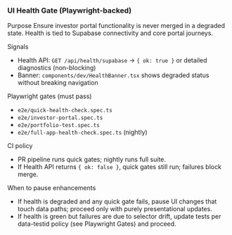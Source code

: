 ### UI Health Gate (Playwright-backed)

Purpose
Ensure investor portal functionality is never merged in a degraded state. Health is tied to Supabase connectivity and core portal journeys.

Signals

- Health API: `GET /api/health/supabase` → `{ ok: true }` or detailed diagnostics (non-blocking)
- Banner: `components/dev/HealthBanner.tsx` shows degraded status without breaking navigation

Playwright gates (must pass)

- `e2e/quick-health-check.spec.ts`
- `e2e/investor-portal.spec.ts`
- `e2e/portfolio-test.spec.ts`
- `e2e/full-app-health-check.spec.ts` (nightly)

CI policy

- PR pipeline runs quick gates; nightly runs full suite.
- If Health API returns `{ ok: false }`, quick gates still run; failures block merge.

When to pause enhancements

- If health is degraded and any quick gate fails, pause UI changes that touch data paths; proceed only with purely presentational updates.
- If health is green but failures are due to selector drift, update tests per data-testid policy (see Playwright Gates) and proceed.
